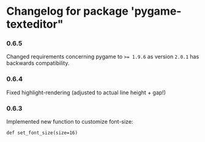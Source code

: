 # Changelog for package 'pygame-texteditor"

### 0.6.5

Changed requirements concerning pygame to `>= 1.9.6` as version `2.0.1` has backwards compatibility.

### 0.6.4

Fixed highlight-rendering (adjusted to actual line height + gap!)

### 0.6.3

Implemented new function to customize font-size: 

```
def set_font_size(size=16)
```

